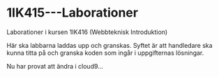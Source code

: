 1IK415---Laborationer
=====================

Laborationer i kursen 1IK416 (Webbteknisk Introduktion)

Här ska labbarna laddas upp och granskas. Syftet är att handledare ska kunna titta på och granska koden som ingår
i uppgifternas lösningar.

Nu har provat att ändra i cloud9...
